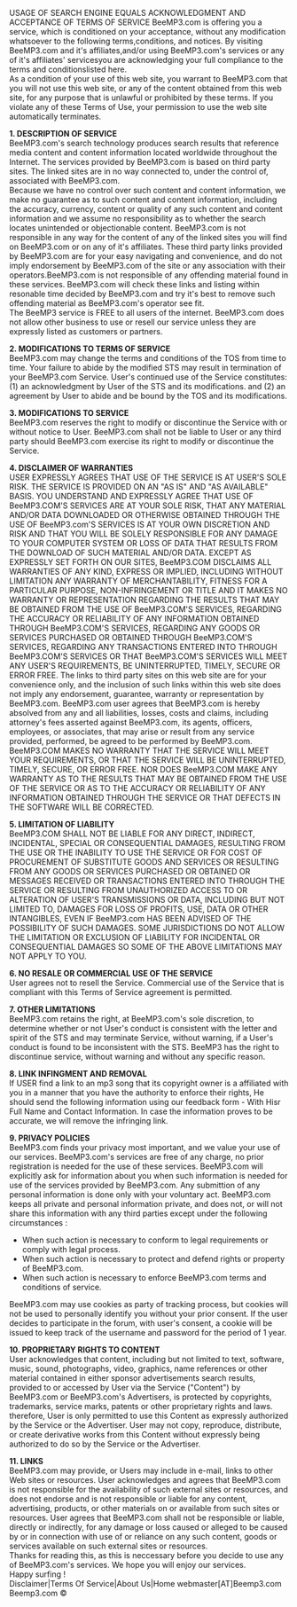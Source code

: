 USAGE OF SEARCH ENGINE EQUALS ACKNOWLEDGMENT AND ACCEPTANCE OF TERMS OF SERVICE BeeMP3.com is offering you a service, which is conditioned on your acceptance, without any modification whatsoever to the following terms,conditions, and notices. By visiting BeeMP3.com and it's affiliates,and/or using BeeMP3.com's services or any of it's affiliates' servicesyou are acknowledging your full compliance to the terms and conditionslisted here.  
As a condition of your use of this web site, you warrant to BeeMP3.com that you will not use this web site, or any of the content obtained from this web site, for any purpose that is unlawful or prohibited by these terms. If you violate any of these Terms of Use, your permission to use the web site automatically terminates.  
  
**1\. DESCRIPTION OF SERVICE**  
BeeMP3.com's search technology produces search results that reference media content and content information located worldwide throughout the Internet. The services provided by BeeMP3.com is based on third party sites. The linked sites are in no way connected to, under the control of, associated with BeeMP3.com.  
Because we have no control over such content and content information, we make no guarantee as to such content and content information, including the accuracy, currency, content or quality of any such content and content information and we assume no responsibility as to whether the search locates unintended or objectionable content. BeeMP3.com is not responsible in any way for the content of any of the linked sites you will find on BeeMP3.com or on any of it's affiliates. These third party links provided by BeeMP3.com are for your easy navigating and convenience, and do not imply endorsement by BeeMP3.com of the site or any association with their operators.BeeMP3.com is not responsible of any offending material found in these services. BeeMP3.com will check these links and listing within resonable time decided by BeeMP3.com and try it's best to remove such offending material as BeeMP3.com's operator see fit.  
The BeeMP3 service is FREE to all users of the internet. BeeMP3.com does not allow other business to use or resell our service unless they are expressly listed as customers or partners.  
  
**2\. MODIFICATIONS TO TERMS OF SERVICE**  
BeeMP3.com may change the terms and conditions of the TOS from time to time. Your failure to abide by the modified STS may result in termination of your BeeMP3.com Service. User's continued use of the Service constitutes: (1) an acknowledgment by User of the STS and its modifications. and (2) an agreement by User to abide and be bound by the TOS and its modifications.  
  
**3\. MODIFICATIONS TO SERVICE**  
BeeMP3.com reserves the right to modify or discontinue the Service with or without notice to User. BeeMP3.com shall not be liable to User or any third party should BeeMP3.com exercise its right to modify or discontinue the Service.  
  
**4\. DISCLAIMER OF WARRANTIES**  
USER EXPRESSLY AGREES THAT USE OF THE SERVICE IS AT USER'S SOLE RISK. THE SERVICE IS PROVIDED ON AN "AS IS" AND "AS AVAILABLE" BASIS. YOU UNDERSTAND AND EXPRESSLY AGREE THAT USE OF BeeMP3.COM'S SERVICES ARE AT YOUR SOLE RISK, THAT ANY MATERIAL AND/OR DATA DOWNLOADED OR OTHERWISE OBTAINED THROUGH THE USE OF BeeMP3.com'S SERVICES IS AT YOUR OWN DISCRETION AND RISK AND THAT YOU WILL BE SOLELY RESPONSIBLE FOR ANY DAMAGE TO YOUR COMPUTER SYSTEM OR LOSS OF DATA THAT RESULTS FROM THE DOWNLOAD OF SUCH MATERIAL AND/OR DATA. EXCEPT AS EXPRESSLY SET FORTH ON OUR SITES, BeeMP3.COM DISCLAIMS ALL WARRANTIES OF ANY KIND, EXPRESS OR IMPLIED, INCLUDING WITHOUT LIMITATION ANY WARRANTY OF MERCHANTABILITY, FITNESS FOR A PARTICULAR PURPOSE, NON-INFRINGEMENT OR TITLE AND IT MAKES NO WARRANTY OR REPRESENTATION REGARDING THE RESULTS THAT MAY BE OBTAINED FROM THE USE OF BeeMP3.COM'S SERVICES, REGARDING THE ACCURACY OR RELIABILITY OF ANY INFORMATION OBTAINED THROUGH BeeMP3.COM'S SERVICES, REGARDING ANY GOODS OR SERVICES PURCHASED OR OBTAINED THROUGH BeeMP3.COM'S SERVICES, REGARDING ANY TRANSACTIONS ENTERED INTO THROUGH BeeMP3.COM'S SERVICES OR THAT BeeMP3.COM'S SERVICES WILL MEET ANY USER'S REQUIREMENTS, BE UNINTERRUPTED, TIMELY, SECURE OR ERROR FREE. The links to third party sites on this web site are for your convenience only, and the inclusion of such links within this web site does not imply any endorsement, guarantee, warranty or representation by BeeMP3.com. BeeMP3.com user agrees that BeeMP3.com is hereby absolved from any and all liabilities, losses, costs and claims, including attorney's fees asserted against BeeMP3.com, its agents, officers, employees, or associates, that may arise or result from any service provided, performed, be agreed to be performed by BeeMP3.com. BeeMP3.COM MAKES NO WARRANTY THAT THE SERVICE WILL MEET YOUR REQUIREMENTS, OR THAT THE SERVICE WILL BE UNINTERRUPTED, TIMELY, SECURE, OR ERROR FREE. NOR DOES BeeMP3.COM MAKE ANY WARRANTY AS TO THE RESULTS THAT MAY BE OBTAINED FROM THE USE OF THE SERVICE OR AS TO THE ACCURACY OR RELIABILITY OF ANY INFORMATION OBTAINED THROUGH THE SERVICE OR THAT DEFECTS IN THE SOFTWARE WILL BE CORRECTED.  
  
**5\. LIMITATION OF LIABILITY**  
BeeMP3.COM SHALL NOT BE LIABLE FOR ANY DIRECT, INDIRECT, INCIDENTAL, SPECIAL OR CONSEQUENTIAL DAMAGES, RESULTING FROM THE USE OR THE INABILITY TO USE THE SERVICE OR FOR COST OF PROCUREMENT OF SUBSTITUTE GOODS AND SERVICES OR RESULTING FROM ANY GOODS OR SERVICES PURCHASED OR OBTAINED OR MESSAGES RECEIVED OR TRANSACTIONS ENTERED INTO THROUGH THE SERVICE OR RESULTING FROM UNAUTHORIZED ACCESS TO OR ALTERATION OF USER'S TRANSMISSIONS OR DATA, INCLUDING BUT NOT LIMITED TO, DAMAGES FOR LOSS OF PROFITS, USE, DATA OR OTHER INTANGIBLES, EVEN IF BeeMP3.com HAS BEEN ADVISED OF THE POSSIBILITY OF SUCH DAMAGES. SOME JURISDICTIONS DO NOT ALLOW THE LIMITATION OR EXCLUSION OF LIABILITY FOR INCIDENTAL OR CONSEQUENTIAL DAMAGES SO SOME OF THE ABOVE LIMITATIONS MAY NOT APPLY TO YOU.  
  
**6\. NO RESALE OR COMMERCIAL USE OF THE SERVICE**  
User agrees not to resell the Service. Commercial use of the Service that is compliant with this Terms of Service agreement is permitted.  
  
**7\. OTHER LIMITATIONS**  
BeeMP3.com retains the right, at BeeMP3.com's sole discretion, to determine whether or not User's conduct is consistent with the letter and spirit of the STS and may terminate Service, without warning, if a User's conduct is found to be inconsistent with the STS. BeeMP3 has the right to discontinue service, without warning and without any specific reason.  
  
**8\. LINK INFINGMENT AND REMOVAL**  
If USER find a link to an mp3 song that its copyright owner is a affiliated with you in a manner that you have the authority to enforce their rights, He should send the following information using our feedback form - With Hisr Full Name and Contact Information. In case the information proves to be accurate, we will remove the infringing link.  
  
**9\. PRIVACY POLICIES**  
BeeMP3.com finds your privacy most important, and we value your use of our services. BeeMP3.com's services are free of any charge, no prior registration is needed for the use of these services. BeeMP3.com will explicitly ask for information about you when such information is needed for use of the services provided by BeeMP3.com. Any submittion of any personal information is done only with your voluntary act. BeeMP3.com keeps all private and personal information private, and does not, or will not share this information with any third parties except under the following circumstances :  

*   When such action is necessary to conform to legal requirements or comply with legal process.
*   When such action is necessary to protect and defend rights or property of BeeMP3.com.
*   When such action is necessary to enforce BeeMP3.com terms and conditions of service.

BeeMP3.com may use cookies as party of tracking process, but cookies will not be used to personally identify you without your prior consent. If the user decides to participate in the forum, with user's consent, a cookie will be issued to keep track of the username and password for the period of 1 year.  
  
**10\. PROPRIETARY RIGHTS TO CONTENT**  
User acknowledges that content, including but not limited to text, software, music, sound, photographs, video, graphics, name references or other material contained in either sponsor advertisements search results, provided to or accessed by User via the Service ("Content") by BeeMP3.com or BeeMP3.com's Advertisers, is protected by copyrights, trademarks, service marks, patents or other proprietary rights and laws. therefore, User is only permitted to use this Content as expressly authorized by the Service or the Advertiser. User may not copy, reproduce, distribute, or create derivative works from this Content without expressly being authorized to do so by the Service or the Advertiser.  
  
**11\. LINKS**  
BeeMP3.com may provide, or Users may include in e-mail, links to other Web sites or resources. User acknowledges and agrees that BeeMP3.com is not responsible for the availability of such external sites or resources, and does not endorse and is not responsible or liable for any content, advertising, products, or other materials on or available from such sites or resources. User agrees that BeeMP3.com shall not be responsible or liable, directly or indirectly, for any damage or loss caused or alleged to be caused by or in connection with use of or reliance on any such content, goods or services available on such external sites or resources.  
Thanks for reading this, as this is neccessary before you decide to use any of BeeMP3.com's services. We hope you will enjoy our services.  
Happy surfing !  
Disclaimer|Terms Of Service|About Us|Home webmaster\[AT\]Beemp3.com  
Beemp3.com ©